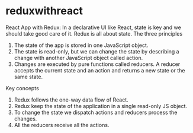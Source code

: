 # reduxwithreact
React App with Redux:
In a declarative UI like React, state is key and we should take good care of it. Redux is all about state. 
The three principles
1.	The state of the app is stored in one JavaScript object.
2.	The state is read-only, but we can change the state by describing a change with another JavaScript object called action.
3.	Changes are executed by pure functions called reducers. A reducer accepts the current state and an action and returns a new state or the same state.

Key concepts
1.	Redux follows the one-way data flow of React.
2.	Redux keep the state of the application in a single read-only JS object.
3.	To change the state we dispatch actions and reducers process the changes.
4.	All the reducers receive all the actions.

